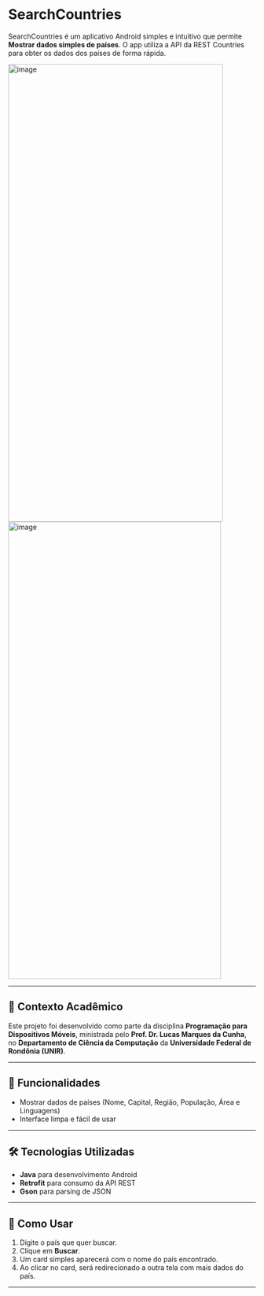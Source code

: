 # SearchCountries

SearchCountries é um aplicativo Android simples e intuitivo que permite **Mostrar dados simples de países**. O app utiliza a API da REST Countries para obter os dados dos países de forma rápida.  

<img width="437" height="930" alt="image" src="https://github.com/user-attachments/assets/c0ce10a4-8ffb-4106-8eb0-e857ae6b942f" /><img width="433" height="929" alt="image" src="https://github.com/user-attachments/assets/534dca15-1740-4a81-bfc5-332c3cc6cbfc" />




---

## 📱 Contexto Acadêmico

Este projeto foi desenvolvido como parte da disciplina **Programação para Dispositivos Móveis**, ministrada pelo **Prof. Dr. Lucas Marques da Cunha**, no **Departamento de Ciência da Computação** da **Universidade Federal de Rondônia (UNIR)**.  

---

## 🚀 Funcionalidades

- Mostrar dados de países (Nome, Capital, Região, População, Área e Linguagens)
- Interface limpa e fácil de usar  

---

## 🛠️ Tecnologias Utilizadas

- **Java** para desenvolvimento Android  
- **Retrofit** para consumo da API REST  
- **Gson** para parsing de JSON  

---

## 📖 Como Usar

1. Digite o país que quer buscar.  
2. Clique em **Buscar**.
3. Um card simples aparecerá com o nome do país encontrado.
4. Ao clicar no card, será redirecionado a outra tela com mais dados do país.  

---
